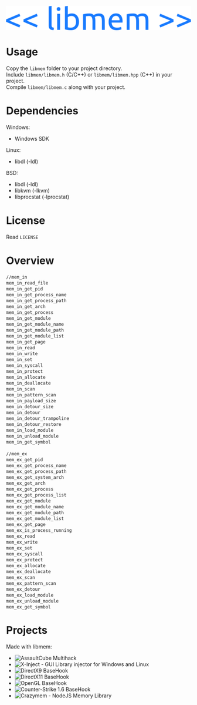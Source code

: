 ![libmem-logo](img/logo.png)  
  
# 
# Usage
Copy the `libmem` folder to your project directory.  
Include `libmem/libmem.h` (C/C++) or `libmem/libmem.hpp` (C++) in your project.  
Compile `libmem/libmem.c` along with your project.  

# Dependencies
Windows:  
- Windows SDK  
  
Linux:  
- libdl (-ldl)  
  
BSD:  
- libdl (-ldl)  
- libkvm (-lkvm)  
- libprocstat (-lprocstat)  

# License
Read `LICENSE`  
  
# Overview
```
//mem_in
mem_in_read_file
mem_in_get_pid
mem_in_get_process_name
mem_in_get_process_path
mem_in_get_arch
mem_in_get_process
mem_in_get_module
mem_in_get_module_name
mem_in_get_module_path
mem_in_get_module_list
mem_in_get_page
mem_in_read
mem_in_write
mem_in_set
mem_in_syscall
mem_in_protect
mem_in_allocate
mem_in_deallocate
mem_in_scan
mem_in_pattern_scan
mem_in_payload_size
mem_in_detour_size
mem_in_detour
mem_in_detour_trampoline
mem_in_detour_restore
mem_in_load_module
mem_in_unload_module
mem_in_get_symbol

//mem_ex
mem_ex_get_pid
mem_ex_get_process_name
mem_ex_get_process_path
mem_ex_get_system_arch
mem_ex_get_arch
mem_ex_get_process
mem_ex_get_process_list
mem_ex_get_module
mem_ex_get_module_name
mem_ex_get_module_path
mem_ex_get_module_list
mem_ex_get_page
mem_ex_is_process_running
mem_ex_read
mem_ex_write
mem_ex_set
mem_ex_syscall
mem_ex_protect
mem_ex_allocate
mem_ex_deallocate
mem_ex_scan
mem_ex_pattern_scan
mem_ex_detour
mem_ex_load_module
mem_ex_unload_module
mem_ex_get_symbol
```

# Projects
Made with libmem:  
- ![AssaultCube Multihack](https://github.com/rdbo/AssaultCube-Multihack)  
- ![X-Inject - GUI Library injector for Windows and Linux](https://github.com/rdbo/x-inject)  
- ![DirectX9 BaseHook](https://github.com/rdbo/DX9-BaseHook)  
- ![DirectX11 BaseHook](https://github.com/rdbo/DX11-BaseHook)  
- ![OpenGL BaseHook](https://github.com/rdbo/GL-BaseHook)  
- ![Counter-Strike 1.6 BaseHook](https://github.com/rdbo/cstrike-basehook)  
- ![Crazymem - NodeJS Memory Library](https://github.com/karliky/Crazymem)  
  
